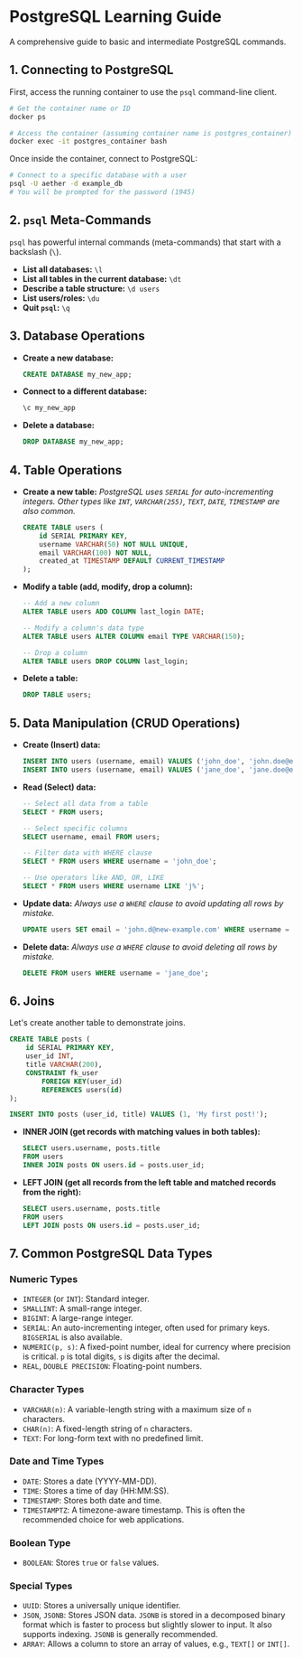 # PostgreSQL Learning Guide

A comprehensive guide to basic and intermediate PostgreSQL commands.

## 1. Connecting to PostgreSQL

First, access the running container to use the `psql` command-line client.

```bash
# Get the container name or ID
docker ps

# Access the container (assuming container name is postgres_container)
docker exec -it postgres_container bash
```

Once inside the container, connect to PostgreSQL:

```bash
# Connect to a specific database with a user
psql -U aether -d example_db
# You will be prompted for the password (1945)
```

## 2. `psql` Meta-Commands

`psql` has powerful internal commands (meta-commands) that start with a backslash (`\`).

- **List all databases:** `\l`
- **List all tables in the current database:** `\dt`
- **Describe a table structure:** `\d users`
- **List users/roles:** `\du`
- **Quit `psql`:** `\q`

## 3. Database Operations

- **Create a new database:**
  ```sql
  CREATE DATABASE my_new_app;
  ```

- **Connect to a different database:**
  ```sql
  \c my_new_app
  ```

- **Delete a database:**
  ```sql
  DROP DATABASE my_new_app;
  ```

## 4. Table Operations

- **Create a new table:**
  *PostgreSQL uses `SERIAL` for auto-incrementing integers. Other types like `INT`, `VARCHAR(255)`, `TEXT`, `DATE`, `TIMESTAMP` are also common.*
  ```sql
  CREATE TABLE users (
      id SERIAL PRIMARY KEY,
      username VARCHAR(50) NOT NULL UNIQUE,
      email VARCHAR(100) NOT NULL,
      created_at TIMESTAMP DEFAULT CURRENT_TIMESTAMP
  );
  ```

- **Modify a table (add, modify, drop a column):**
  ```sql
  -- Add a new column
  ALTER TABLE users ADD COLUMN last_login DATE;

  -- Modify a column's data type
  ALTER TABLE users ALTER COLUMN email TYPE VARCHAR(150);

  -- Drop a column
  ALTER TABLE users DROP COLUMN last_login;
  ```

- **Delete a table:**
  ```sql
  DROP TABLE users;
  ```

## 5. Data Manipulation (CRUD Operations)

- **Create (Insert) data:**
  ```sql
  INSERT INTO users (username, email) VALUES ('john_doe', 'john.doe@example.com');
  INSERT INTO users (username, email) VALUES ('jane_doe', 'jane.doe@example.com');
  ```

- **Read (Select) data:**
  ```sql
  -- Select all data from a table
  SELECT * FROM users;

  -- Select specific columns
  SELECT username, email FROM users;

  -- Filter data with WHERE clause
  SELECT * FROM users WHERE username = 'john_doe';

  -- Use operators like AND, OR, LIKE
  SELECT * FROM users WHERE username LIKE 'j%';
  ```

- **Update data:**
  *Always use a `WHERE` clause to avoid updating all rows by mistake.*
  ```sql
  UPDATE users SET email = 'john.d@new-example.com' WHERE username = 'john_doe';
  ```

- **Delete data:**
  *Always use a `WHERE` clause to avoid deleting all rows by mistake.*
  ```sql
  DELETE FROM users WHERE username = 'jane_doe';
  ```

## 6. Joins

Let's create another table to demonstrate joins.

```sql
CREATE TABLE posts (
    id SERIAL PRIMARY KEY,
    user_id INT,
    title VARCHAR(200),
    CONSTRAINT fk_user
        FOREIGN KEY(user_id) 
        REFERENCES users(id)
);

INSERT INTO posts (user_id, title) VALUES (1, 'My first post!');
```

- **INNER JOIN (get records with matching values in both tables):**
  ```sql
  SELECT users.username, posts.title
  FROM users
  INNER JOIN posts ON users.id = posts.user_id;
  ```

- **LEFT JOIN (get all records from the left table and matched records from the right):**
  ```sql
  SELECT users.username, posts.title
  FROM users
  LEFT JOIN posts ON users.id = posts.user_id;
  ```

## 7. Common PostgreSQL Data Types

### Numeric Types
- `INTEGER` (or `INT`): Standard integer.
- `SMALLINT`: A small-range integer.
- `BIGINT`: A large-range integer.
- `SERIAL`: An auto-incrementing integer, often used for primary keys. `BIGSERIAL` is also available.
- `NUMERIC(p, s)`: A fixed-point number, ideal for currency where precision is critical. `p` is total digits, `s` is digits after the decimal.
- `REAL`, `DOUBLE PRECISION`: Floating-point numbers.

### Character Types
- `VARCHAR(n)`: A variable-length string with a maximum size of `n` characters.
- `CHAR(n)`: A fixed-length string of `n` characters.
- `TEXT`: For long-form text with no predefined limit.

### Date and Time Types
- `DATE`: Stores a date (YYYY-MM-DD).
- `TIME`: Stores a time of day (HH:MM:SS).
- `TIMESTAMP`: Stores both date and time.
- `TIMESTAMPTZ`: A timezone-aware timestamp. This is often the recommended choice for web applications.

### Boolean Type
- `BOOLEAN`: Stores `true` or `false` values.

### Special Types
- `UUID`: Stores a universally unique identifier.
- `JSON`, `JSONB`: Stores JSON data. `JSONB` is stored in a decomposed binary format which is faster to process but slightly slower to input. It also supports indexing. `JSONB` is generally recommended.
- `ARRAY`: Allows a column to store an array of values, e.g., `TEXT[]` or `INT[]`.